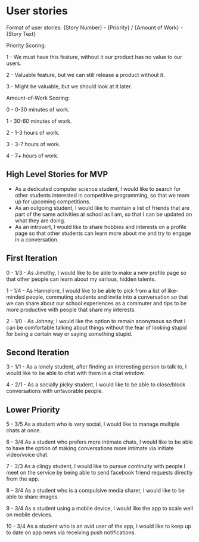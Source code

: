 User stories
============

Format of user stories: {Story Number} - {Priority} / {Amount of Work} - {Story Text}

Priority Scoring:

1 - We must have this feature, without it our product has no value to our users.

2 - Valuable feature, but we can still release a product without it.

3 - Might be valuable, but we should look at it later.

Amount-of-Work Scoring:

0 - 0-30 minutes of work.

1 - 30-60 minutes of work.

2 - 1-3 hours of work.

3 - 3-7 hours of work.

4 - 7+ hours of work.

High Level Stories for MVP
--------------------------
- As a dedicated computer science student, I would like to search for other students interested in competitive programming, so that we team up for upcoming competitions. 
- As an outgoing student, I would like to maintain a list of friends that are part of the same activities at school as I am, so that I can be updated on what they are doing. 
- As an introvert, I would like to share hobbies and interests on a profile page so that other students can learn more about me and try to engage in a conversation. 


First Iteration
---------------

0 - 1/3 - As Jimothy, I would like to be able to make a new profile page so that other people can learn about my various, hidden talents.

1 - 1/4 - As Hannelore, I would like to be able to pick from a list of like-minded people, commuting students  and invite into a conversation so that we can share about our school experiences as a commuter and tips to be more productive with people that share my interests.

2 - 1/0 - As Johnny, I would like the option to remain anonymous so that I can be comfortable talking about things without the fear of looking stupid for being a certain way or saying something stupid.

Second Iteration
-----------------

3 - 1/1 - As a lonely student, after finding an interesting person to talk to, I would like to be able to chat with them in a chat window.

4 - 2/1 - As a socially picky student, I would like to be able to close/block conversations with unfavorable people.

Lower Priority
--------------

5 - 3/5 As a student who is very social, I would like to manage multiple chats at once.

6 - 3/4 As a student who prefers more intimate chats, I would like to be able to have the option of making conversations more intimate via initiate video/voice chat.

7 - 3/3 As a clingy student, I would like to pursue continuity with people I meet on the service by being able to send facebook friend requests directly from the app.

8 - 3/4 As a student who is a compulsive media sharer, I would like to be able to share images.

9 - 3/4 As a student using a mobile device, I would like the app to scale well on mobile devices.

10 - 3/4 As a student who is an avid user of the app, I would like to keep up to date on app news via receiving push notifications.
